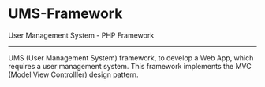 # UMS-Framework
User Management System - PHP Framework

<hr>

UMS (User Management System) framework, to develop a Web App, which requires a user management system. This framework implements the MVC (Model View Controlller) design pattern.
